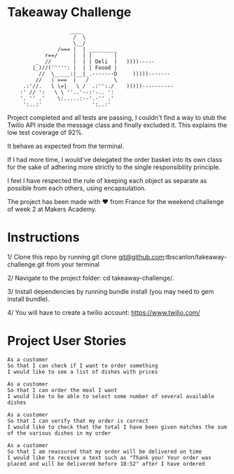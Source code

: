 Takeaway Challenge  
==================
  ```
                      ____  
                       /  \
                       \__/                    
                  /=== |  | _________
              r==/     |  | |       |
           _  //       |  | | Deli  |   ))))-----
          |_)//(''''': |  | | Foood |
            //  \_____:|__|_.-------D     )))))-------
           //   | ===  |   /        \
       .:'//.   \ \=|   \ /  .:'':./    )))))----------
      :' // ':   \ \ ''..'--:'-.. ':
      '. '' .'    \:.....:--'.-'' .'
       ':..:'                ':..:'

 ```

 Project completed and all tests are passing, I couldn't find a way to stub the Twilio API inside the message class and finally excluded it. This explains the low test coverage of 92%.

 It behave as expected from the terminal.

 If I had more time, I would've delegated the order basket into its own class for the sake of adhering more strictly to the single responsibility principle.

 I feel I have respected the rule of keeping each object as separate as possible from each others, using encapsulation.

The project has been made with ❤️ from France for the weekend challenge of week 2 at Makers Academy.


 Instructions
 ============
 1/ Clone this repo by running git clone
 git@github.com:tbscanlon/takeaway-challenge.git from your terminal

 2/ Navigate to the project folder: cd takeaway-challenge/.

 3/ Install dependencies by running bundle install (you may need to gem install bundle).

 4/ You will have to create a twilio account: https://www.twilio.com/




Project User Stories
===================
```
As a customer
So that I can check if I want to order something
I would like to see a list of dishes with prices

As a customer
So that I can order the meal I want
I would like to be able to select some number of several available dishes

As a customer
So that I can verify that my order is correct
I would like to check that the total I have been given matches the sum of the various dishes in my order

As a customer
So that I am reassured that my order will be delivered on time
I would like to receive a text such as "Thank you! Your order was placed and will be delivered before 18:52" after I have ordered
```
